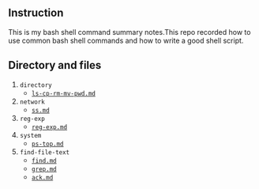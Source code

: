 ## Instruction
This is my bash shell command summary notes.This repo recorded  how to use common bash shell commands and how to write a good shell script.


## Directory and files



1. `directory`
    - [`ls-cp-rm-mv-pwd.md`](directory/ls-cp-rm-mv-pwd.md)
2. `network`
    - [`ss.md`](network/ss.md)
3. `reg-exp`
    - [`reg-exp.md`](network/reg-exp.md)
4. `system`
    - [`ps-top.md`](system/ps-top.md)
5. `find-file-text` 
    - [`find.md`](find-file-text/find.md)
    - [`grep.md`](find-file-text/grep.md)
    - [`ack.md`](find-file-text/ack.md)




